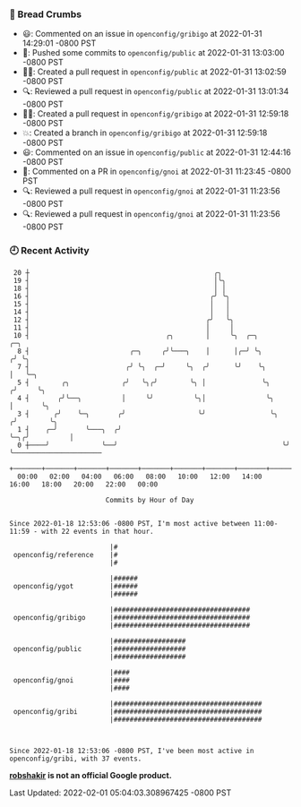 ### 🍞 Bread Crumbs

 * 😃: Commented on an issue in `openconfig/gribigo` at 2022-01-31 14:29:01 -0800 PST
 * 🚢: Pushed some commits to `openconfig/public` at 2022-01-31 13:03:00 -0800 PST
 * ✍🏼: Created a pull request in `openconfig/public` at 2022-01-31 13:02:59 -0800 PST
 * 🔍: Reviewed a pull request in  `openconfig/public` at 2022-01-31 13:01:34 -0800 PST
 * ✍🏼: Created a pull request in `openconfig/gribigo` at 2022-01-31 12:59:18 -0800 PST
 * 💥: Created a branch in `openconfig/gribigo` at 2022-01-31 12:59:18 -0800 PST
 * 😃: Commented on an issue in `openconfig/public` at 2022-01-31 12:44:16 -0800 PST
 * 💬: Commented on a PR in  `openconfig/gnoi` at 2022-01-31 11:23:45 -0800 PST
 * 🔍: Reviewed a pull request in  `openconfig/gnoi` at 2022-01-31 11:23:56 -0800 PST
 * 🔍: Reviewed a pull request in  `openconfig/gnoi` at 2022-01-31 11:23:56 -0800 PST

### 🕘 Recent Activity
```
 20 ┼                                              ╭╮
 19 ┤                                              │╰╮
 18 ┤                                              │ │
 16 ┤                                             ╭╯ ╰╮
 15 ┤                                             │   │
 14 ┤                                             │   │
 12 ┤                                            ╭╯   ╰╮
 11 ┤                                            │     │
 10 ┤                                  ╭╮        │     ╰╮  ╭─╮           ╭─╮
  8 ┤                         ╭─╮     ╭╯╰───╮    │      │╭─╯ ╰╮         ╭╯ ╰╮
  7 ┤                        ╭╯ ╰╮  ╭─╯     ╰╮  ╭╯      ╰╯    ╰╮        │   ╰─╮
  5 ┤        ╭╮             ╭╯   ╰╮╭╯        ╰╮ │              ╰╮      ╭╯     ╰╮
  4 ┤       ╭╯╰──╮          │     ╰╯          ╰╮│               ╰╮     │       ╰╮
  3 ┤      ╭╯    ╰─╮       ╭╯                  ╰╯                ╰╮   ╭╯        ╰╮
  1 ┤    ╭─╯       ╰───╮  ╭╯                                      ╰─╮╭╯          │
  0 ┼────╯             ╰──╯                                         ╰╯           ╰──────────────────────
    +───────+───────+───────+───────+───────+───────+───────+───────+───────+───────+───────+───────+────
  00:00   02:00   04:00   06:00   08:00   10:00   12:00   14:00   16:00   18:00   20:00   22:00   00:00   

						Commits by Hour of Day


Since 2022-01-18 12:53:06 -0800 PST, I'm most active between 11:00-11:59 - with 22 events in that hour.

```



```
                         |#
 openconfig/reference    |#
                         |#

                         |######
 openconfig/ygot         |######
                         |######

                         |##################################
 openconfig/gribigo      |##################################
                         |##################################

                         |##################
 openconfig/public       |##################
                         |##################

                         |####
 openconfig/gnoi         |####
                         |####

                         |#####################################
 openconfig/gribi        |#####################################
                         |#####################################



Since 2022-01-18 12:53:06 -0800 PST, I've been most active in openconfig/gribi, with 37 events.

```
**[robshakir](mailto:robjs@google.com) is not an official Google product.**  


Last Updated: 2022-02-01 05:04:03.308967425 -0800 PST

